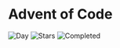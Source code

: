 # Advent of Code

![Day](https://img.shields.io/badge/day%20📅-13-blue) ![Stars](https://img.shields.io/badge/stars%20⭐-18-yellow) ![Completed](https://img.shields.io/badge/days%20completed-7-red)